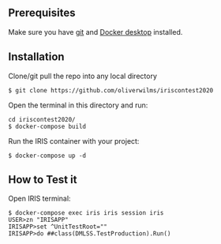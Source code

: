 ## Prerequisites
Make sure you have [git](https://git-scm.com/book/en/v2/Getting-Started-Installing-Git) and [Docker desktop](https://www.docker.com/products/docker-desktop) installed.

## Installation 

Clone/git pull the repo into any local directory

```
$ git clone https://github.com/oliverwilms/iriscontest2020
```

Open the terminal in this directory and run:

```
cd iriscontest2020/
$ docker-compose build
```

Run the IRIS container with your project:

```
$ docker-compose up -d
```

## How to Test it

Open IRIS terminal:

```
$ docker-compose exec iris iris session iris
USER>zn "IRISAPP"
IRISAPP>set ^UnitTestRoot=""
IRISAPP>do ##class(DMLSS.TestProduction).Run()
```
